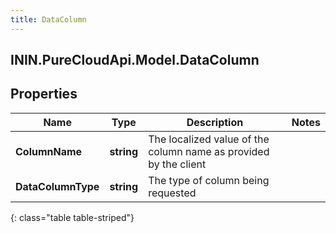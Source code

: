 ```yaml
---
title: DataColumn
---
```

## ININ.PureCloudApi.Model.DataColumn

## Properties

|Name | Type | Description | Notes|
|------------ | ------------- | ------------- | -------------|
| **ColumnName** | **string** | The localized value of the column name as provided by the client | |
| **DataColumnType** | **string** | The type of column being requested | |
{: class="table table-striped"}


